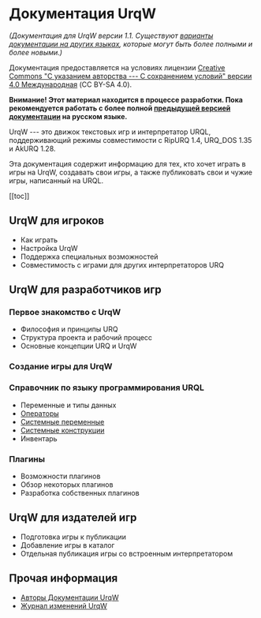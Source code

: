 <!--
    Copyright (C) 2025 Nikita Tseykovets <tseikovets@rambler.ru>
    This file is part of UrqW Documentation.
    SPDX-License-Identifier: CC-BY-SA-4.0
-->

# Документация UrqW

*(Документация для UrqW версии 1.1. Существуют [варианты документации на других языках](../index.md), которые могут быть более полными и более новыми.)*

Документация предоставляется на условиях лицензии [Creative Commons "С указанием авторства --- С сохранением условий" версии 4.0 Международная](../../LICENSE-CC.txt) (CC BY-SA 4.0).

**Внимание! Этот материал находится в процессе разработки. Пока рекомендуется работать с более полной [предыдущей версией документации](../urql.html) на русском языке.**

UrqW --- это движок текстовых игр и интерпретатор URQL, поддерживающий режимы совместимости с RipURQ 1.4, URQ_DOS 1.35 и AkURQ 1.28.

Эта документация содержит информацию для тех, кто хочет играть в игры на UrqW, создавать свои игры, а также публиковать свои и чужие игры, написанный на URQL.

[[toc]]

## UrqW для игроков

* Как играть
* Настройка UrqW
* Поддержка специальных возможностей
* Совместимость с играми для других интерпретаторов URQ

## UrqW для разработчиков игр

### Первое знакомство с UrqW

* Философия и принципы URQ
* Структура проекта и рабочий процесс
* Основные концепции URQ и UrqW

### Создание игры для UrqW

### Справочник по языку программирования URQL

* Переменные и типы данных
* [Операторы](developer/operators.md)
* [Системные переменные](developer/system_variables.md)
* [Системные конструкции](developer/system_constructs.md)
* Инвентарь

### Плагины

* Возможности плагинов
* Обзор некоторых плагинов
* Разработка собственных плагинов

## UrqW для издателей игр

* Подготовка игры к публикации
* Добавление игры в каталог
* Отдельная публикация игры со встроенным интерпретатором

## Прочая информация

* [Авторы Документации UrqW](other/authors.md)
* [Журнал изменений UrqW](other/changelog.md)
